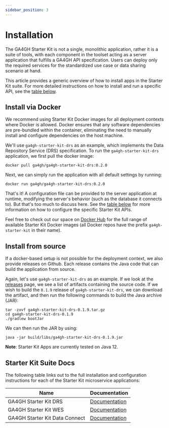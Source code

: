 ```yaml
---
sidebar_position: 3
---
```


# Installation

The GA4GH Starter Kit is not a single, monolithic application, rather it is a suite of tools, with each component in the toolset acting as a server application that fulfills a GA4GH API specification. Users can deploy only the required services for the standardized use case or data sharing scenario at hand.

This article provides a generic overview of how to install apps in the Starter Kit suite. For more detailed instructions on how to install and run a specific API, see the [table below](#starter-kit-suite-docs).

## Install via Docker

We recommend using Starter Kit Docker images for all deployment contexts where Docker is allowed. Docker ensures that any software dependencies are pre-bundled within the container, eliminating the need to manually install and configure dependencies on the host machine.

We'll use `ga4gh-starter-kit-drs` as an example, which implements the Data Repository Service (DRS) specification. To run the `ga4gh-starter-kit-drs` application, we first pull the docker image:
```
docker pull ga4gh/ga4gh-starter-kit-drs:0.2.0
```

Next, we can simply run the application with all default settings by running:
```
docker run ga4gh/ga4gh-starter-kit-drs:0.2.0
```

That's it! A configuration file can be provided to the server application at runtime, modifying the server's behavior (such as the database it connects to). But that's too much to discuss here. See the [table below](#starter-kit-suite-docs) for more information on how to configure the specific Starter Kit APIs.

Feel free to check out our space on [Docker Hub](https://hub.docker.com/orgs/ga4gh/repositories) for the full range of available Starter Kit Docker images (all Docker repos have the prefix `ga4gh-starter-kit` in their name).

## Install from source

If a docker-based setup is not possible for the deployment context, we also provide releases on Github. Each release contains the Java code that can build the application from source.

Again, let's use `ga4gh-starter-kit-drs` as an example. If we look at the [releases](https://github.com/ga4gh/ga4gh-starter-kit-drs/releases) page, we see a list of artifacts containing the source code. If we wish to build the `0.1.9` release of `ga4gh-starter-kit-drs`, we can download the artifact, and then run the following commands to build the Java archive (JAR):

```
tar -zxvf ga4gh-starter-kit-drs-0.1.9.tar.gz
cd ga4gh-starter-kit-drs-0.1.9
./gradlew bootJar
```

We can then run the JAR by using:

```
java -jar build/libs/ga4gh-starter-kit-drs-0.1.9.jar
```

**Note**: Starter Kit Apps are currently tested on Java 12.

## Starter Kit Suite Docs

The following table links out to the full installation and configuration instructions for each of the Starter Kit microservice applications:

| Name | Documentation |
|------|---------------|
| GA4GH Starter Kit DRS | [Documentation](../starter-kit-apis/drs/drs_overview) |
| GA4GH Starter Kit WES | [Documentation](../starter-kit-apis/wes/wes_overview) |
| GA4GH Starter Kit Data Connect | [Documentation](../starter-kit-apis/data_connect/data_connect_overview) |